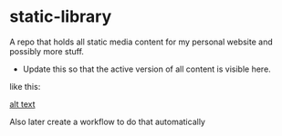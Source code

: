 # static-library

A repo that holds all static media content for my personal website and possibly more stuff.

- Update this so that the active version of all content is visible here.

like this:

[alt text](image.png)

Also later create a workflow to do that automatically
